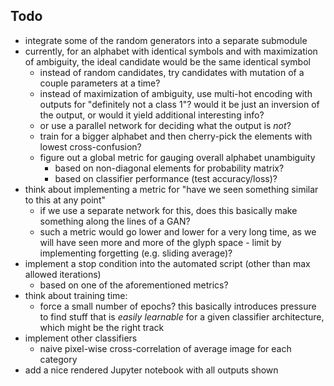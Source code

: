 ## Todo

* integrate some of the random generators into a separate submodule
* currently, for an alphabet with identical symbols and with maximization of ambiguity, the ideal candidate would be the same identical symbol
  * instead of random candidates, try candidates with mutation of a couple parameters at a time?
  * instead of maximization of ambiguity, use multi-hot encoding with outputs for "definitely not a class 1"? would it be just an inversion of the output, or would it yield additional interesting info?
  * or use a parallel network for deciding what the output is _not_?
  * train for a bigger alphabet and then cherry-pick the elements with lowest cross-confusion?
  * figure out a global metric for gauging overall alphabet unambiguity
    * based on non-diagonal elements for probability matrix?
    * based on classifier performance (test accuracy/loss)?
* think about implementing a metric for "have we seen something similar to this at any point"
  * if we use a separate network for this, does this basically make something along the lines of a GAN?
  * such a metric would go lower and lower for a very long time, as we will have seen more and more of the glyph space - limit by implementing forgetting (e.g. sliding average)? 
* implement a stop condition into the automated script (other than max allowed iterations)
  * based on one of the aforementioned metrics?
* think about training time:
  * force a small number of epochs? this basically introduces pressure to find stuff that is _easily learnable_ for a given classifier architecture, which might be the right track
* implement other classifiers
  * naive pixel-wise cross-correlation of average image for each category
* add a nice rendered Jupyter notebook with all outputs shown
